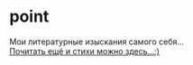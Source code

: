 # point

Мои литературные изыскания самого себя...</br>
<a href="https://stihi.ru/avtor/floretn">Почитать ещё и стихи можно здесь...:)</a>

